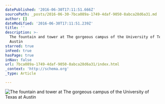 ```yaml
---
datePublished: '2016-06-30T17:11:51.666Z'
sourcePath: _posts/2016-06-30-7bca089a-1749-4daf-9050-8abca28d6a31.md
author: []
dateModified: '2016-06-30T17:11:51.239Z'
title: ''
description: >-
  The fountain and tower at The gorgeous campus of the University of Texas at
  Austin
starred: true
inFeed: true
hasPage: true
inNav: false
url: 7bca089a-1749-4daf-9050-8abca28d6a31/index.html
_context: 'http://schema.org'
_type: Article

---
```

![The fountain and tower at The gorgeous campus of the University of Texas at Austin](https://the-grid-user-content.s3-us-west-2.amazonaws.com/5cd47676-92df-4163-a759-d871f1a425bd.jpg)